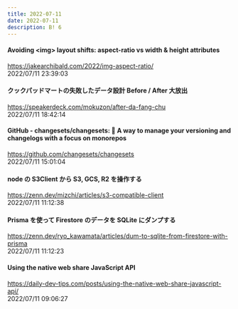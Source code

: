 ```yaml
---
title: 2022-07-11
date: 2022-07-11
description: B! 6
---
```


#### Avoiding &lt;img&gt; layout shifts: aspect-ratio vs width & height attributes
https://jakearchibald.com/2022/img-aspect-ratio/<br>
2022/07/11 23:39:03<br>


#### クックパッドマートの失敗したデータ設計 Before / After 大放出
https://speakerdeck.com/mokuzon/after-da-fang-chu<br>
2022/07/11 18:42:14<br>


#### GitHub - changesets/changesets: 🦋 A way to manage your versioning and changelogs with a focus on monorepos
https://github.com/changesets/changesets<br>
2022/07/11 15:01:04<br>


#### node の S3Client から S3, GCS, R2 を操作する
https://zenn.dev/mizchi/articles/s3-compatible-client<br>
2022/07/11 11:12:38<br>


#### Prisma を使って Firestore のデータを SQLite にダンプする
https://zenn.dev/ryo_kawamata/articles/dum-to-sqlite-from-firestore-with-prisma<br>
2022/07/11 11:12:23<br>


#### Using the native web share JavaScript API
https://daily-dev-tips.com/posts/using-the-native-web-share-javascript-api/<br>
2022/07/11 09:06:27<br>


